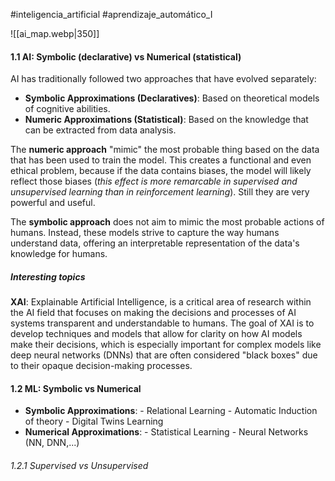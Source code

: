 #inteligencia_artificial #aprendizaje_automático_I

![[ai_map.webp|350]]
#### 1.1 AI: Symbolic (declarative) vs Numerical (statistical)
AI has traditionally followed two approaches that have evolved separately:
- **Symbolic Approximations (Declaratives)**: Based on theoretical models of cognitive abilities.
- **Numeric Approximations (Statistical)**: Based on the knowledge that can be extracted from data analysis.

The **numeric approach** "mimic" the most probable thing based on the data that has been used to train the model. This creates a functional and even ethical problem, because if the data contains biases, the model will likely reflect those biases (*this effect is more remarcable in supervised and unsupervised learning than in reinforcement learning*). Still they are very powerful and useful.

The **symbolic approach** does not aim to mimic the most probable actions of humans. Instead, these models strive to capture the way humans understand data, offering an interpretable representation of the data's knowledge for humans.

##### Interesting topics
**XAI**: Explainable Artificial Intelligence, is a critical area of research within the AI field that focuses on making the decisions and processes of AI systems transparent and understandable to humans. The goal of XAI is to develop techniques and models that allow for clarity on how AI models make their decisions, which is especially important for complex models like deep neural networks (DNNs) that are often considered "black boxes" due to their opaque decision-making processes.

#### 1.2 ML: Symbolic vs Numerical
- **Symbolic Approximations**:
		- Relational Learning
		- Automatic Induction of theory
		- Digital Twins Learning
- **Numerical Approximations**:
		- Statistical Learning
		- Neural Networks (NN, DNN,...)
###### 1.2.1 Supervised vs Unsupervised 
